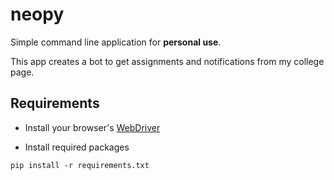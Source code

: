 # neopy

Simple command line application for **personal use**.

This app creates a bot to get assignments and notifications from my college page.

## Requirements

- Install your browser's [WebDriver](https://www.selenium.dev/selenium/docs/api/py/#drivers)

- Install required packages

```
pip install -r requirements.txt
```
